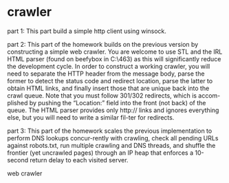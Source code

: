 crawler
=======
part 1:
This part build a simple http client using winsock.

part 2:
This part of the homework builds on the previous version by constructing a simple web crawler. You are welcome to use STL and the IRL HTML parser (found on beefybox in C:\463) as this will significantly reduce the development cycle. In order to construct a working crawler, you will need to separate the HTTP header from the message body, parse the former to detect the status code and redirect location, parse the latter to obtain HTML links, and finally insert those that are unique back into the crawl queue. Note that you must follow 301/302 redirects, which is accom-plished by pushing the “Location:” field into the front (not back) of the queue. The HTML parser provides only http:// links and ignores everything else, but you will need to write a similar fil-ter for redirects.

part 3:
This part of the homework scales the previous implementation to perform DNS lookups concur-rently with crawling, check all pending URLs against robots.txt, run multiple crawling and DNS threads, and shuffle the frontier (yet uncrawled pages) through an IP heap that enforces a 10-second return delay to each visited server.

web crawler
